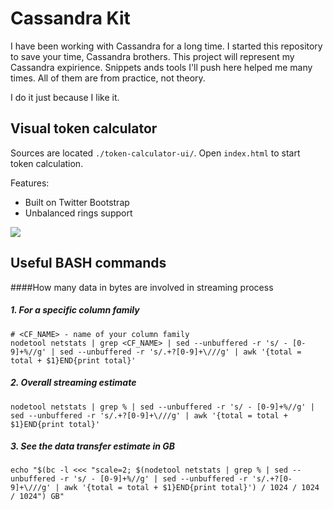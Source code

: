 Cassandra Kit
=============

I have been working with Cassandra for a long time. I started this repository to save your time, Cassandra brothers. This project will represent my Cassandra expirience. Snippets ands tools I'll push here helped me many times. All of them are from practice, not theory.

I do it just because I like it.

## Visual token calculator
Sources are located `./token-calculator-ui/`. Open `index.html` to start token calculation.

Features:
* Built on Twitter Bootstrap
* Unbalanced rings support

![](https://pbs.twimg.com/media/BhNd2IKCcAA4yyx.png:large)

## Useful BASH commands
####How many data in bytes are involved in streaming process
##### 1. For a specific column family

    # <CF_NAME> - name of your column family
    nodetool netstats | grep <CF_NAME> | sed --unbuffered -r 's/ - [0-9]+%//g' | sed --unbuffered -r 's/.+?[0-9]+\///g' | awk '{total = total + $1}END{print total}'
    
##### 2. Overall streaming estimate
     
    nodetool netstats | grep % | sed --unbuffered -r 's/ - [0-9]+%//g' | sed --unbuffered -r 's/.+?[0-9]+\///g' | awk '{total = total + $1}END{print total}'
    
##### 3. See the data transfer estimate in GB

    echo "$(bc -l <<< "scale=2; $(nodetool netstats | grep % | sed --unbuffered -r 's/ - [0-9]+%//g' | sed --unbuffered -r 's/.+?[0-9]+\///g' | awk '{total = total + $1}END{print total}') / 1024 / 1024 / 1024") GB"
    

